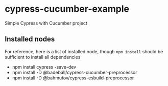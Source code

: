 # cypress-cucumber-example
Simple Cypress with Cucumber project

## Installed nodes
For reference, here is a list of installed node, though `npm install` should be sufficient to install all dependencies

- npm install cypress -save-dev
- npm install -D @badeball/cypress-cucumber-preprocessor
- npm install -D @bahmutov/cypress-esbuild-preprocessor